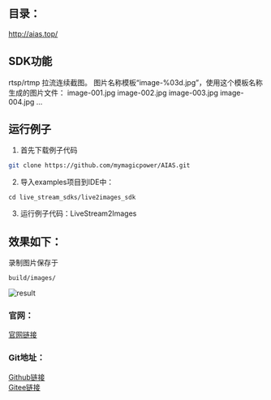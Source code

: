 ## 目录：
http://aias.top/

## SDK功能
rtsp/rtmp 拉流连续截图。
图片名称模板“image-%03d.jpg”，使用这个模板名称生成的图片文件：
image-001.jpg
image-002.jpg
image-003.jpg
image-004.jpg
...

## 运行例子
1. 首先下载例子代码
```bash
git clone https://github.com/mymagicpower/AIAS.git
```

2. 导入examples项目到IDE中：
```
cd live_stream_sdks/live2images_sdk
```

3. 运行例子代码：LiveStream2Images


## 效果如下：
录制图片保存于
```
build/images/
```

![result](https://aias-home.oss-cn-beijing.aliyuncs.com/AIAS/video_sdk/images.png)

### 官网：
[官网链接](http://www.aias.top/)

### Git地址：   
[Github链接](https://github.com/mymagicpower/AIAS)    
[Gitee链接](https://gitee.com/mymagicpower/AIAS)   